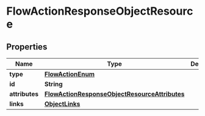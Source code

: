# FlowActionResponseObjectResource

## Properties
Name | Type | Description | Notes
------------ | ------------- | ------------- | -------------
**type** | [**FlowActionEnum**](FlowActionEnum.md) |  | 
**id** | **String** |  | 
**attributes** | [**FlowActionResponseObjectResourceAttributes**](FlowActionResponseObjectResourceAttributes.md) |  | 
**links** | [**ObjectLinks**](ObjectLinks.md) |  | 
